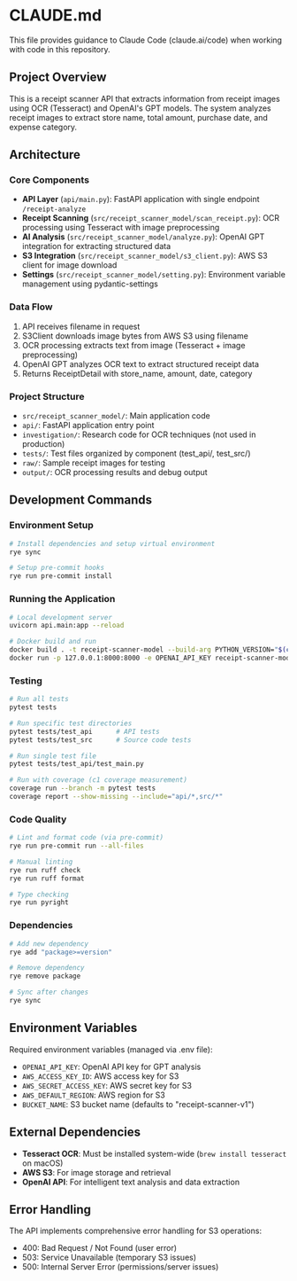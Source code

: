 # CLAUDE.md

This file provides guidance to Claude Code (claude.ai/code) when working with code in this repository.

## Project Overview

This is a receipt scanner API that extracts information from receipt images using OCR (Tesseract) and OpenAI's GPT models. The system analyzes receipt images to extract store name, total amount, purchase date, and expense category.

## Architecture

### Core Components

- **API Layer** (`api/main.py`): FastAPI application with single endpoint `/receipt-analyze`
- **Receipt Scanning** (`src/receipt_scanner_model/scan_receipt.py`): OCR processing using Tesseract with image preprocessing
- **AI Analysis** (`src/receipt_scanner_model/analyze.py`): OpenAI GPT integration for extracting structured data
- **S3 Integration** (`src/receipt_scanner_model/s3_client.py`): AWS S3 client for image download
- **Settings** (`src/receipt_scanner_model/setting.py`): Environment variable management using pydantic-settings

### Data Flow

1. API receives filename in request
2. S3Client downloads image bytes from AWS S3 using filename
3. OCR processing extracts text from image (Tesseract + image preprocessing)
4. OpenAI GPT analyzes OCR text to extract structured receipt data
5. Returns ReceiptDetail with store_name, amount, date, category

### Project Structure

- `src/receipt_scanner_model/`: Main application code
- `api/`: FastAPI application entry point
- `investigation/`: Research code for OCR techniques (not used in production)
- `tests/`: Test files organized by component (test_api/, test_src/)
- `raw/`: Sample receipt images for testing
- `output/`: OCR processing results and debug output

## Development Commands

### Environment Setup

```bash
# Install dependencies and setup virtual environment
rye sync

# Setup pre-commit hooks
rye run pre-commit install
```

### Running the Application

```bash
# Local development server
uvicorn api.main:app --reload

# Docker build and run
docker build . -t receipt-scanner-model --build-arg PYTHON_VERSION="$(cat .python-version)"
docker run -p 127.0.0.1:8000:8000 -e OPENAI_API_KEY receipt-scanner-model
```

### Testing

```bash
# Run all tests
pytest tests

# Run specific test directories
pytest tests/test_api      # API tests
pytest tests/test_src      # Source code tests

# Run single test file
pytest tests/test_api/test_main.py

# Run with coverage (c1 coverage measurement)
coverage run --branch -m pytest tests
coverage report --show-missing --include="api/*,src/*"
```

### Code Quality

```bash
# Lint and format code (via pre-commit)
rye run pre-commit run --all-files

# Manual linting
rye run ruff check
rye run ruff format

# Type checking
rye run pyright
```

### Dependencies

```bash
# Add new dependency
rye add "package>=version"

# Remove dependency
rye remove package

# Sync after changes
rye sync
```

## Environment Variables

Required environment variables (managed via .env file):

- `OPENAI_API_KEY`: OpenAI API key for GPT analysis
- `AWS_ACCESS_KEY_ID`: AWS access key for S3
- `AWS_SECRET_ACCESS_KEY`: AWS secret key for S3
- `AWS_DEFAULT_REGION`: AWS region for S3
- `BUCKET_NAME`: S3 bucket name (defaults to "receipt-scanner-v1")

## External Dependencies

- **Tesseract OCR**: Must be installed system-wide (`brew install tesseract` on macOS)
- **AWS S3**: For image storage and retrieval
- **OpenAI API**: For intelligent text analysis and data extraction

## Error Handling

The API implements comprehensive error handling for S3 operations:

- 400: Bad Request / Not Found (user error)
- 503: Service Unavailable (temporary S3 issues)
- 500: Internal Server Error (permissions/server issues)

